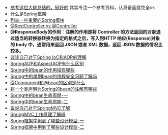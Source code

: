 - [参考这位大佬总结的，挺好的](https://snailclimb.gitee.io/javaguide/#/docs/system-design/framework/spring/SpringInterviewQuestions) 其实专注一个参考资料，认真备面就完全ok
- [什么是Spring框架](https://snailclimb.gitee.io/javaguide/#/docs/system-design/framework/spring/SpringInterviewQuestions?id=_1-%e4%bb%80%e4%b9%88%e6%98%af-spring-%e6%a1%86%e6%9e%b6)
- [列举一些重要的Spring模块](https://snailclimb.gitee.io/javaguide/#/docs/system-design/framework/spring/SpringInterviewQuestions?id=_2-%e5%88%97%e4%b8%be%e4%b8%80%e4%ba%9b%e9%87%8d%e8%a6%81%e7%9a%84spring%e6%a8%a1%e5%9d%97%ef%bc%9f)
- [@RestController vs @Controller](https://snailclimb.gitee.io/javaguide/#/docs/system-design/framework/spring/SpringInterviewQuestions?id=_3-restcontroller-vs-controller)
- **@ResponseBody的作用**：**注解的作用是将 Controller 的方法返回的对象通过适当的转换器转换为指定的格式之后，写入到HTTP 响应(Response)对象的 body 中，通常用来返回 JSON 或者 XML 数据，返回 JSON 数据的情况比较多。**
- [谈谈自己对于Spring IoC和AOP的理解](https://snailclimb.gitee.io/javaguide/#/docs/system-design/framework/spring/SpringInterviewQuestions?id=_41-%e8%b0%88%e8%b0%88%e8%87%aa%e5%b7%b1%e5%af%b9%e4%ba%8e-spring-ioc-%e5%92%8c-aop-%e7%9a%84%e7%90%86%e8%a7%a3)
- [SpringAOP和AspectAOP有什么区别](https://snailclimb.gitee.io/javaguide/#/docs/system-design/framework/spring/SpringInterviewQuestions?id=_41-%e8%b0%88%e8%b0%88%e8%87%aa%e5%b7%b1%e5%af%b9%e4%ba%8e-spring-ioc-%e5%92%8c-aop-%e7%9a%84%e7%90%86%e8%a7%a3)
- [Spring中的bean的作用域有哪些](https://snailclimb.gitee.io/javaguide/#/docs/system-design/framework/spring/SpringInterviewQuestions?id=_51-spring-%e4%b8%ad%e7%9a%84-bean-%e7%9a%84%e4%bd%9c%e7%94%a8%e5%9f%9f%e6%9c%89%e5%93%aa%e4%ba%9b)
- [Spring中的单例bean的线程安全问题了解吗](https://snailclimb.gitee.io/javaguide/#/docs/system-design/framework/spring/SpringInterviewQuestions?id=_52-spring-%e4%b8%ad%e7%9a%84%e5%8d%95%e4%be%8b-bean-%e7%9a%84%e7%ba%bf%e7%a8%8b%e5%ae%89%e5%85%a8%e9%97%ae%e9%a2%98%e4%ba%86%e8%a7%a3%e5%90%97%ef%bc%9f)
- [@Component和@bean的区别是什么](https://snailclimb.gitee.io/javaguide/#/docs/system-design/framework/spring/SpringInterviewQuestions?id=_53-component-%e5%92%8c-bean-%e7%9a%84%e5%8c%ba%e5%88%ab%e6%98%af%e4%bb%80%e4%b9%88%ef%bc%9f)
- [将一个类声明为Spring的bean的注解有哪些](https://snailclimb.gitee.io/javaguide/#/docs/system-design/framework/spring/SpringInterviewQuestions?id=_54-%e5%b0%86%e4%b8%80%e4%b8%aa%e7%b1%bb%e5%a3%b0%e6%98%8e%e4%b8%baspring%e7%9a%84-bean-%e7%9a%84%e6%b3%a8%e8%a7%a3%e6%9c%89%e5%93%aa%e4%ba%9b)
- [Spring中的bean生命周期-一](https://snailclimb.gitee.io/javaguide/#/docs/system-design/framework/spring/SpringInterviewQuestions?id=_55-spring-%e4%b8%ad%e7%9a%84-bean-%e7%94%9f%e5%91%bd%e5%91%a8%e6%9c%9f)
- [Spring中的bean生命周期-二](https://snailclimb.gitee.io/javaguide/#/docs/system-design/framework/spring/SpringBean)
- [说说自己对于SpringMVC了解](https://snailclimb.gitee.io/javaguide/#/docs/system-design/framework/spring/SpringInterviewQuestions?id=_61-%e8%af%b4%e8%af%b4%e8%87%aa%e5%b7%b1%e5%af%b9%e4%ba%8e-spring-mvc-%e4%ba%86%e8%a7%a3)
- [SpringMVC工作原理了解吗](https://snailclimb.gitee.io/javaguide/#/docs/system-design/framework/spring/SpringInterviewQuestions?id=_62-springmvc-%e5%b7%a5%e4%bd%9c%e5%8e%9f%e7%90%86%e4%ba%86%e8%a7%a3%e5%90%97)
- [Spring框架中用到了哪些设计模型-一](https://snailclimb.gitee.io/javaguide/#/docs/system-design/framework/spring/SpringInterviewQuestions?id=_7-spring-%e6%a1%86%e6%9e%b6%e4%b8%ad%e7%94%a8%e5%88%b0%e4%ba%86%e5%93%aa%e4%ba%9b%e8%ae%be%e8%ae%a1%e6%a8%a1%e5%bc%8f%ef%bc%9f)
- [Spring框架中用到了哪些设计模型-二](https://snailclimb.gitee.io/javaguide/#/docs/system-design/framework/spring/Spring-Design-Patterns)
             